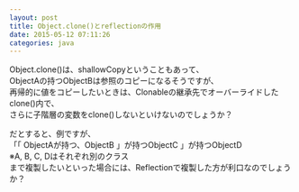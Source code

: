 ```yaml
---
layout: post
title: Object.clone()とreflectionの作用
date: 2015-05-12 07:11:26
categories: java
---
```

<p>Object.clone()は、shallowCopyということもあって、<br>
ObjectAの持つObjectBは参照のコピーになるそうですが、<br>
再帰的に値をコピーしたいときは、Clonableの継承先でオーバーライドしたclone()内で、<br>
さらに子階層の変数をclone()しないといけないのでしょうか？</p>

<p>だとすると、例ですが、<br>
「「 ObjectAが持つ、ObjectB 」が持つObjectC 」が持つObjectD<br>
※A, B, C, Dはそれぞれ別のクラス<br>
まで複製したいといった場合には、Reflectionで複製した方が利口なのでしょうか？</p>
